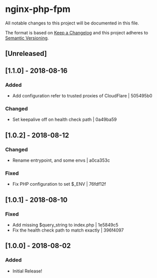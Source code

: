 # nginx-php-fpm
All notable changes to this project will be documented in this file.

The format is based on [Keep a Changelog](http://keepachangelog.com/en/1.0.0/)
and this project adheres to [Semantic Versioning](http://semver.org/spec/v2.0.0.html).

## [Unreleased]

## [1.1.0] - 2018-08-16
### Added
- Add configuration refer to trusted proxies of CloudFlare | 505495b0
### Changed
- Set keepalive off on health check path | 0a49ba59

## [1.0.2] - 2018-08-12
### Changed
- Rename entrypoint, and some envs | a0ca353c
### Fixed
- Fix PHP configuration to set $_ENV | 76fdf12f

## [1.0.1] - 2018-08-10
### Fixed
- Add missing $query_string to index.php | 1e5849c5
- Fix the health check path to match exactly | 396f4097

## [1.0.0] - 2018-08-02
### Added
- Initial Release!
